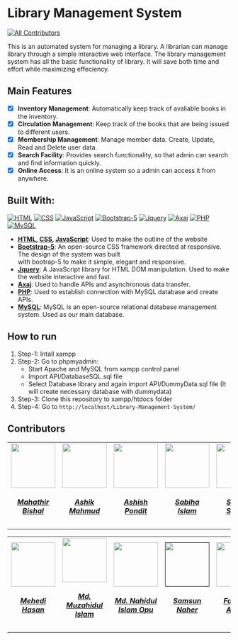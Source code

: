 # Library Management System
[![All Contributors](https://img.shields.io/badge/Contributors-11-green)](#contributors)

This is an automated system for managing a library. A librarian can manage library through a simple interactive web interface. The library management system has all the basic functionality of library. It will save both time and effort while maximizing effeciency.

## Main Features

- [x] **Inventory Management**: Automatically keep track of avaliable books in the inventory. 
- [x] **Circulation Management**: Keep track of the books that are being issued to different users.
- [x] **Membership Management**: Manage member data. Create, Update, Read and Delete user data.
- [x] **Search Facility**: Provides search functionality, so that admin can search and find information quickly.
- [x] **Online Access**: It is an online system so a admin can access it from anywhere.

## Built With:

[![HTML](https://img.shields.io/badge/-HTML-green)](https://redirect.is/d5hg1bo) [![CSS](https://img.shields.io/badge/-CSS-orange)](https://en.wikipedia.org/wiki/CSS) [![JavaScript](https://img.shields.io/badge/-JavaScript-blue)](https://en.wikipedia.org/wiki/JavaScript) [![Bootstrap-5](https://img.shields.io/badge/-Bootstrap--5-orange)](https://getbootstrap.com/) [![Jquery](https://img.shields.io/badge/-Jquery-yellowgreen)](https://jquery.com/) [![Axaj](https://img.shields.io/badge/-Axaj-blue)]() [![PHP](https://img.shields.io/badge/-PHP-brightgreen)](https://www.php.net) [![MySQL](https://img.shields.io/badge/-MySQL-yellow)](https://www.mysql.com/)

- **[HTML](https://redirect.is/d5hg1bo), [CSS](https://en.wikipedia.org/wiki/CSS), [JavaScript](https://en.wikipedia.org/wiki/JavaScript)**: Used to make the outline of the website
- **[Bootstrap-5](https://getbootstrap.com/)**: An open-source CSS framework directed at responsive. The design of the system was built <br>with bootrap-5  to make it simple, elegant and responsive.
- **[Jquery](https://jquery.com/)**: A JavaScript library for HTML DOM manipulation. Used to make the website interactive and fast.
- **[Axaj](https://redirect.is/4596mjt)**: Used to handle APIs and asynchronous  data transfer.
- **[PHP](https://www.php.net/)**: Used to establish connection with MySQL database and create APIs.
- **[MySQL](https://www.mysql.com/)**: MySQL is an open-source relational database management system. Used as our main database.

## How to run

1. Step-1: Intall xampp
2. Step-2: Go to phpmyadmin:
    - Start Apache and MySQL from xampp control panel
    - Import API/DatabaseSQL.sql file
    - Select Database library and again import API/DummyData.sql file
    (It will create necessary database with dummydata)
3. Step-3: Clone this repository to xampp/htdocs folder
4. Step-4: Go to `http://localhost/Library-Management-System/`

## Contributors

<!-- prettier-ignore -->
<table>
    <tr>
        <td align="center"><a href="https://github.com/Bishal16"><img src="https://avatars.githubusercontent.com/u/38830643" width="100px"><br><h5>Mahathir Bishal</h5></a></td>
        <td align="center"><a href="https://github.com/a541k"><img src="https://avatars.githubusercontent.com/u/83023907" width="100px"><br><h5>Ashik Mahmud</h5></a></td>
        <td align="center"><a href="https://github.com/ashish-pondit"><img src="https://avatars.githubusercontent.com/u/48186079" width="100px"><br><h5>Ashish Pondit</h5></a></td>
        <td align="center"><a href="https://github.com/SabihaIslam"><img src="https://avatars.githubusercontent.com/u/98734213" width="100px"><br><h5>Sabiha Islam</h5></a></td>
        <td align="center"><a href="https://github.com/sabiha-samad"><img src="https://avatars.githubusercontent.com/u/44741879" width="100px"><br><h5>Sabiha Samad</h5></a></td>
    </tr>
</table>
<table>
    <tr>
        <td align="center"><a href="https://github.com/1604078-MEHEDI"><img src="https://avatars.githubusercontent.com/u/31961808" width="100px"><br><h5>Mehedi Hasan</h5></a></td>
        <td align="center"><a href="https://github.com/Muzahid037"><img src="https://avatars.githubusercontent.com/u/48602232" width="100px"><br><h5>Md. Muzahidul Islam</h5></a></td>
        <td align="center"><a href="https://github.com/nahidul-opu"><img src="https://avatars.githubusercontent.com/u/37839072" width="100px"><br><h5>Md. Nahidul Islam Opu</h5></a></td>
        <td align="center"><a href=""><img src="https://avatars.githubusercontent.com/u/70045339" width="100px"><br><h5>Samsun Naher</h5></a></td>
        <td align="center"><a href="https://github.com/ahmedfahmida"><img src="https://avatars.githubusercontent.com/u/98795775" width="100px"><br><h5>Fahmida Ahmed</h5></a></td>
        <td align="center"><a href="https://github.com/Rushnan-Faria"><img src="https://avatars.githubusercontent.com/u/98732391" width="100px"><br><h5>Rushnan Faria</h5></a></td>
    </tr>
</table>









